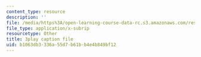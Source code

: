 ```yaml
---
content_type: resource
description: ''
file: /media/https%3A/open-learning-course-data-rc.s3.amazonaws.com/res-10-s95-physics-of-covid-19-transmission-fall-2020/b1063db3336a55d7b61bb4e4b849bf12_lo-5afXPHx0.vtt
file_type: application/x-subrip
resourcetype: Other
title: 3play caption file
uid: b1063db3-336a-55d7-b61b-b4e4b849bf12
---
```


